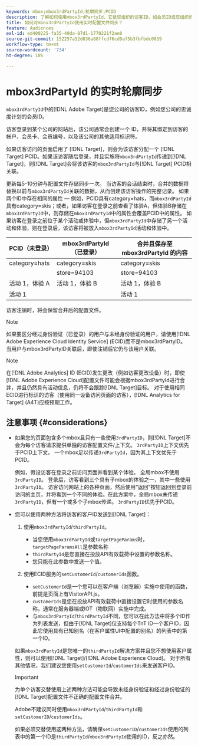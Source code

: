 ```yaml
---
keywords: mbox;mbox3rdPartyId;轮廓同步;PCID
description: 了解如何使用mbox3rdPartyId，它是您组织的访客ID，如会员ID或您组织的忠诚度计划。
title: 如何对mbox3rdPartyId使用实时配置文件同步？
feature: Audiences
exl-id: ed409225-fa35-49da-87d1-1770221f2ae0
source-git-commit: 152257a52d836a88ffcd76cd9af5b3fbfbdc0839
workflow-type: tm+mt
source-wordcount: '734'
ht-degree: 18%

---
```


# mbox3rdPartyId 的实时轮廓同步

`mbox3rdPartyId`中的[!DNL Adobe Target]是您公司的访客ID，例如您公司的忠诚度计划的会员ID。

访客登录到某个公司的网站后，该公司通常会创建一个 ID，并将其绑定到访客的帐户、会员卡、会员编号，以及该公司的其他适用标识符。

如果访客访问的页面启用了 [!DNL Target]，则会为该访客分配一个 [!DNL Target] PCID。如果该访客随后登录，并且实施将`mbox3rdPartyId`传递到[!DNL Target]，则[!DNL Target]会将该访客的`mbox3rdPartyId`与[!DNL Target] PCID相关联。

更新每5-10分钟与配置文件存储同步一次。 当访客的会话结束时，合并的数据将替换以前与`mbox3rdPartyId`关联的数据，从而创建该访客操作的完整记录。 如果两个ID中存在相同的属性 — 例如，PCID具有category=hats，而`mbox3rdPartyId`具有category=skis；或者，如果访客在登录之前查看了体验A，但体验B存储在`mbox3rdPartyId`中，则存储在`mbox3rdPartyId`中的属性会覆盖PCID中的属性。 如果访客在登录之前位于某个活动或体验中，但`mbox3rdPartyId`中存储了另一个活动和体验，则在登录后，该访客将被放入`mbox3rdPartyId`活动和体验中。

| PCID（未登录） | mbox3rdPartyId（已登录） | 合并且保存至 mbox3rdPartyId 的内容 |
|---|---|---|
| category=hats | category=skis | category=skis |
|   | store=94103 | store=94103 |
| 活动 1，体验 A | 活动 1，体验 B | 活动 1，体验 B |
| 活动 1 |  | 活动 1 |

访客注销时，将会保留合并后的配置文件。

>[!NOTE]
>
>如果要区分经过身份验证（已登录）的用户与未经身份验证的用户，请使用[!DNL Adobe Experience Cloud Identity Service] (ECID)而不是mbox3rdPartyID。 当用户与mbox3rdPartyID关联后，即使注销后它仍与该用户关联。

>[!NOTE]
>
>在[!DNL Adobe Analytics] ID (ECID)发生更改（例如访客更改设备）时，即使[!DNL Adobe Experience Cloud]配置文件可能会根据mbox3rdPartyId进行合并，并且仍然具有活动信息，仍将不会跟踪[!DNL Target]目标。 对于使用相同ECID进行标识的访客（使用同一设备访问页面的访客），[!DNL Analytics for Target] (A4T)应按预期工作。

## 注意事项 {#considerations}

* 如果您的页面包含多个mbox且只有一些使用`3rdPartyID`，则[!DNL Target]不会为每个访客请求提供单独的访客配置文件/上下文。 `3rdPartyID`上下文优先于PCID上下文。 一个mbox足以传递`3rdPartyId`，因为其上下文优先于PCID。

  例如，假设访客在登录之前访问页面并看到某个体验。 全局mbox不使用`3rdPartyID`。 登录后，访客看到三个具有子mbox的体验之一，其中一些使用`3rdPartyID`。 访客访问网站上的各种页面，然后使用“返回”按钮返回到登录前访问的主页，并将看到一个不同的体验。在此方案中，全局mbox未传递`3rdPartyID`，但有一个或多个子mbox传递。 `3rdPartyID`优先于PCID。

* 您可以使用两种方法将访客的客户ID发送到[!DNL Target]：

   1. 使用`mbox3rdPartyId`/`thirdPartyId`。

      * 当您使用`mbox3rdPartyId`或`targetPageParams`时，`targetPageParamsAll`是参数名称
      * `thirdPartyId`是您直接在投放API有效载荷中设置的参数名称。
      * 您只能在此参数中发送一个值。

   1. 使用ECID服务的`setCustomerId`/`customerIds`函数。

      * `setCustomerId`是一个您可以在客户端（浏览器）实施中使用的函数，前提是页面上有VisitorAPI.js。
      * `customerIds`是您在投放API有效载荷中直接设置它时使用的参数名称，通常在服务器端或IOT（物联网）实施中完成。
      * 与`mbox3rdPartyId`/`thirdPartyId`不同，您可以在此方法中将多个ID作为列表发送，但由于[!DNL Target]仅支持每个TnT ID一个客户ID，因此它使用具有已知别名（在客户属性UI中配置的别名）的列表中的第一个ID。

  如果`mbox3rdPartyId`是您唯一的`thirdPartyId`解决方案并且您不想使用客户属性，则可以使用[!DNL Target]/[!DNL Adobe Experience Cloud]。 对于所有其他情况，我们建议您使用`setCustomerId`/`customerIds`来发送客户ID。

  >[!IMPORTANT]
  >
  > 为单个访客交替使用上述两种方法可能会导致未经身份验证和经过身份验证的[!DNL Target]配置文件不正确的配置文件合并。
  >
  >Adobe不建议同时使用`mbox3rdPartyId`/`thirdPartyId`和`setCustomerID`/`customerIds`。
  >
  >如果必须交替使用这两种方法，请确保`setCustomerID`/`customerIds`使用的列表中的第一个ID是`thirdPartyId`/`mbox3rdPartyId`使用的ID，反之亦然。

